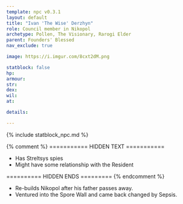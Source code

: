 ```yaml
---
template: npc v0.3.1
layout: default
title: "Ivan 'The Wise' Derzhyn"
role: Council member in Nikopol
archetype: Pollen, The Visionary, Rarogi Elder
parent: Founders' Blessed
nav_exclude: true

image: https://i.imgur.com/8cxt2dM.png

statblock: false
hp: 
armour: 
str: 
dex: 
wil: 
at: 

details:

---
```


{% include statblock_npc.md %}

{% comment %} =========== HIDDEN TEXT ===========

- Has Streltsys spies
- Might have some relationship with the Resident

========== HIDDEN ENDS ========= {% endcomment %}

- Re-builds Nikopol after his father passes away.
- Ventured into the Spore Wall and came back changed by Sepsis. 